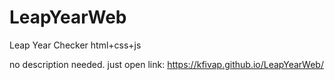 # LeapYearWeb
Leap Year Checker html+css+js 

no description needed. just open link:
https://kfivap.github.io/LeapYearWeb/
